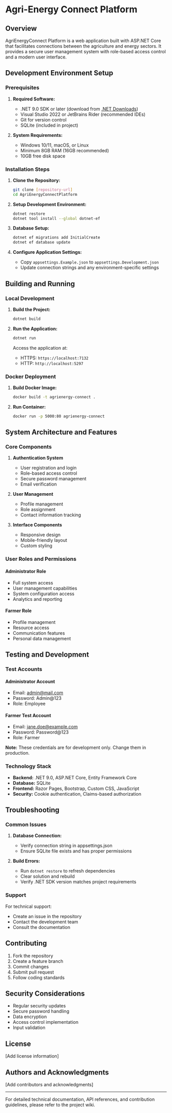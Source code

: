 # Agri-Energy Connect Platform

## Overview
AgriEnergyConnect Platform is a web application built with ASP.NET Core that facilitates connections between the agriculture and energy sectors. It provides a secure user management system with role-based access control and a modern user interface.

## Development Environment Setup

### Prerequisites
1. **Required Software:**
   - .NET 9.0 SDK or later (download from [.NET Downloads](https://dotnet.microsoft.com/download))
   - Visual Studio 2022 or JetBrains Rider (recommended IDEs)
   - Git for version control
   - SQLite (included in project)

2. **System Requirements:**
   - Windows 10/11, macOS, or Linux
   - Minimum 8GB RAM (16GB recommended)
   - 10GB free disk space

### Installation Steps
1. **Clone the Repository:**
   ```bash
   git clone [repository-url]
   cd AgriEnergyConnectPlatform
   ```

2. **Setup Development Environment:**
   ```bash
   dotnet restore
   dotnet tool install --global dotnet-ef
   ```

3. **Database Setup:**
   ```bash
   dotnet ef migrations add InitialCreate
   dotnet ef database update
   ```

4. **Configure Application Settings:**
   - Copy `appsettings.Example.json` to `appsettings.Development.json`
   - Update connection strings and any environment-specific settings

## Building and Running

### Local Development
1. **Build the Project:**
   ```bash
   dotnet build
   ```

2. **Run the Application:**
   ```bash
   dotnet run
   ```
   Access the application at:
   - HTTPS: `https://localhost:7132`
   - HTTP: `http://localhost:5297`

### Docker Deployment
1. **Build Docker Image:**
   ```bash
   docker build -t agrienergy-connect .
   ```

2. **Run Container:**
   ```bash
   docker run -p 5000:80 agrienergy-connect
   ```

## System Architecture and Features

### Core Components
1. **Authentication System**
   - User registration and login
   - Role-based access control
   - Secure password management
   - Email verification

2. **User Management**
   - Profile management
   - Role assignment
   - Contact information tracking

3. **Interface Components**
   - Responsive design
   - Mobile-friendly layout
   - Custom styling

### User Roles and Permissions

#### Administrator Role
- Full system access
- User management capabilities
- System configuration access
- Analytics and reporting

#### Farmer Role
- Profile management
- Resource access
- Communication features
- Personal data management

## Testing and Development

### Test Accounts
#### Administrator Account
- Email: admin@mail.com
- Password: Admin@123
- Role: Employee

#### Farmer Test Account
- Email: jane.doe@example.com
- Password: Password@123
- Role: Farmer

**Note:** These credentials are for development only. Change them in production.

### Technology Stack
- **Backend:** .NET 9.0, ASP.NET Core, Entity Framework Core
- **Database:** SQLite
- **Frontend:** Razor Pages, Bootstrap, Custom CSS, JavaScript
- **Security:** Cookie authentication, Claims-based authorization

## Troubleshooting

### Common Issues
1. **Database Connection:**
   - Verify connection string in appsettings.json
   - Ensure SQLite file exists and has proper permissions

2. **Build Errors:**
   - Run `dotnet restore` to refresh dependencies
   - Clear solution and rebuild
   - Verify .NET SDK version matches project requirements

### Support
For technical support:
- Create an issue in the repository
- Contact the development team
- Consult the documentation

## Contributing
1. Fork the repository
2. Create a feature branch
3. Commit changes
4. Submit pull request
5. Follow coding standards

## Security Considerations
- Regular security updates
- Secure password handling
- Data encryption
- Access control implementation
- Input validation

## License
[Add license information]

## Authors and Acknowledgments
[Add contributors and acknowledgments]

---
For detailed technical documentation, API references, and contribution guidelines, please refer to the project wiki.